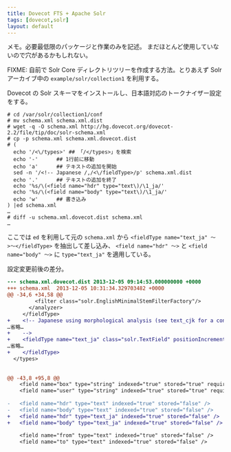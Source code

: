 ```yaml
---
title: Dovecot FTS + Apache Solr
tags: [dovecot,solr]
layout: default
---
```


メモ。必要最低限のパッケージと作業のみを記述。
まだほとんど使用していないので穴があるかもしれない。

FIXME: 自前で Solr Core ディレクトリツリーを作成する方法。とりあえず
Solr アーカイブ中の `example/solr/collection1` を利用する。

Dovecot の Solr スキーマをインストールし、日本語対応のトークナイザー設定をする。

``` console
# cd /var/solr/collection1/conf
# mv schema.xml schema.xml.dist
# wget -q -O schema.xml http://hg.dovecot.org/dovecot-2.2/file/tip/doc/solr-schema.xml
# cp -p schema.xml schema.xml.dovecot.dist
# (
  echo '/<\/types>'	## 「/</types>」を検索
  echo '-'		## 1行前に移動
  echo 'a'		## テキストの追加を開始
  sed -n '/<!-- Japanese /,/<\/fieldType>/p' schema.xml.dist
  echo '.'		## テキストの追加を終了
  echo '%s/\(<field name="hdr" type="text\)/\1_ja/'
  echo '%s/\(<field name="body" type="text\)/\1_ja/'
  echo 'w'		## 書き込み
) |ed schema.xml
…
# diff -u schema.xml.dovecot.dist schema.xml
…
```

ここでは `ed` を利用して元の `schema.xml` から
`<fieldType name="text_ja" 〜>〜</fieldType>` を抽出して差し込み、
`<field name="hdr" 〜>` と `<field name="body" 〜>` に `type="text_ja"`
を適用している。

設定変更前後の差分。

``` diff
--- schema.xml.dovecot.dist	2013-12-05 09:14:53.000000000 +0000
+++ schema.xml	2013-12-05 10:31:34.329703482 +0000
@@ -34,6 +34,58 @@
         <filter class="solr.EnglishMinimalStemFilterFactory"/>
       </analyzer>
     </fieldType>
+    <!-- Japanese using morphological analysis (see text_cjk for a configuration using bigramming)
…省略…
+    -->
+    <fieldType name="text_ja" class="solr.TextField" positionIncrementGap="100" autoGeneratePhraseQueries="false">
…省略…
+    </fieldType>
  </types>
 
 
@@ -43,8 +95,8 @@
    <field name="box" type="string" indexed="true" stored="true" required="true" />
    <field name="user" type="string" indexed="true" stored="true" required="true" />
 
-   <field name="hdr" type="text" indexed="true" stored="false" />
-   <field name="body" type="text" indexed="true" stored="false" />
+   <field name="hdr" type="text_ja" indexed="true" stored="false" />
+   <field name="body" type="text_ja" indexed="true" stored="false" />
 
    <field name="from" type="text" indexed="true" stored="false" />
    <field name="to" type="text" indexed="true" stored="false" />
```

